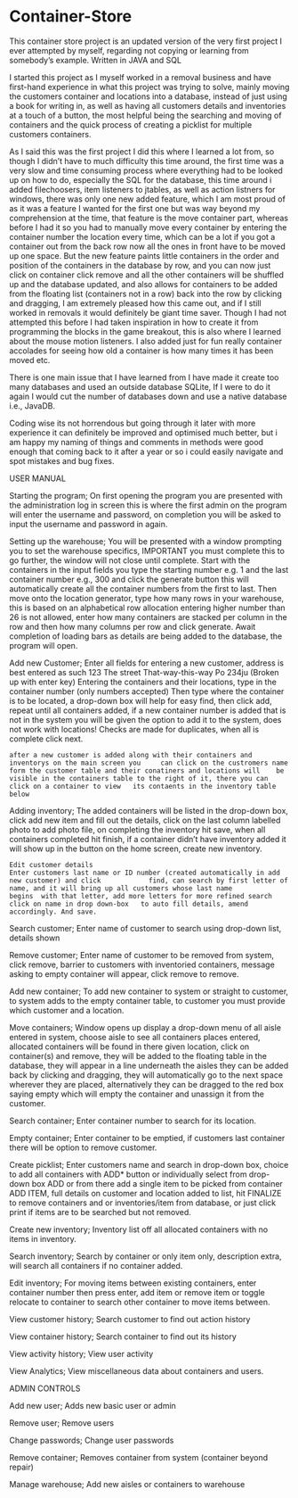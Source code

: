 # Container-Store

This container store project is an updated version of the very first project I ever attempted by myself, regarding not copying or learning from somebody’s example. Written in JAVA and SQL
	
I started this project as I myself worked in a removal business and have first-hand experience in what this project was trying to solve, mainly moving the customers container and locations into a database, instead of just using a book for writing in, as well as having all customers details and inventories at a touch of a button, the most helpful being the searching and moving of containers and the quick process of creating a picklist for multiple customers containers.

As I said this was the first project I did this where I learned a lot from, so though I didn’t have to much difficulty this time around, the first time was a very slow and time consuming process where everything had to be looked up on how to do, especially the SQL for the database, this time around i added filechoosers, item listeners to jtables, as well as action listners for windows, there was only one new added feature, which I am most proud of as it was a feature I wanted for the first one but was way beyond my comprehension at the time, that feature is the move container part, whereas before I had it so you had to manually move every container by entering the container number the location every time, which can be a lot if you got a container out from the back row now all the ones in front have to be moved up one space.
But the new feature paints little containers in the order and position of the containers in the database by row, and you can now just click on container click remove and all the other containers will be shuffled up and the database updated, and also allows for containers to be added from the floating list (containers not in a row) back into the row by clicking and dragging, I am extremely pleased how this came out, and if I still worked in removals it would definitely be giant time saver.
Though I had not attempted this before I had taken inspiration in how to create it from programming the blocks in the game breakout, this is also where I learned about the mouse motion listeners.
I also added just for fun really container accolades for seeing how old a container is how many times it has been moved etc.

There is one main issue that I have learned from I have made it create too many databases and used an outside database SQLite, If I were to do it again I would cut the number of databases down and use a native database i.e., JavaDB.

Coding wise its not horrendous but going through it later with more experience it can definitely be improved and optimised much better, but i am happy my naming of things and comments in methods were good enough that coming back to it after a year or so i could easily navigate and spot mistakes and bug fixes.





USER MANUAL

Starting the program;
	On first opening the program you are presented with the administration log in screen this is 		where the first admin on the program will enter the username and password, on completion you will 	be asked to input the username and password in again.

Setting up the warehouse;
	You will be presented with a window prompting you to set the warehouse specifics, IMPORTANT you 		must complete this to go further, the window will not close until complete.
	Start with the containers in the input fields you type the starting number e.g.  1 and the last 		container number e.g., 300 and click the generate button this will automatically create all the 		container numbers from the first to last. Then move onto the location generator, type how many 		rows in your warehouse, this is based on an alphabetical row allocation entering higher number 		than 26 is not allowed, enter how many containers are stacked per column in the row and then how 		many columns per row and click generate.
	Await completion of loading bars as details are being added to the database, the program will 		open.

Add new Customer;
	Enter all fields for entering a new customer, address is best entered as such
	123
	The street
	That-way-this-way
	Po 234ju
		(Broken up with enter key)
	Entering the containers and their locations, type in the container number (only numbers accepted)
	Then type where the container is to be located, a drop-down box will help for easy find, then 		click add, repeat until all containers added, if a new container number is added that is not in 		the system you will be given the option to add it to the system, does not work with locations! 		Checks are made for duplicates, when all is complete click next.

	after a new customer is added along with their containers and inventorys on the main screen you 	can click on the custromers name form the customer table and their conatiners and locations will 	be visible in the containers table to the right of it, there you can click on a container to view 	its contaents in the inventory table below


Adding inventory;
	The added containers will be listed in the drop-down box, click add new item and fill out the 			details, click on the last column labelled photo to add photo file, on completing the inventory 		hit save, when all containers completed hit finish, if a container didn’t have inventory added it 	will show up in the button on the home screen, create new inventory.

	Edit customer details
	Enter customers last name or ID number (created automatically in add new customer) and click 			find, can search by first letter of name, and it will bring up all customers whose last name 			begins 	with that letter, add more letters for more refined search click on name in drop down-box 	to auto fill details, amend accordingly. And save.

Search customer;
	Enter name of customer to search using drop-down list, details shown

Remove customer;
	Enter name of customer to be removed from system, click remove, barrier to customers with 		inventoried containers, message asking to empty container will appear, click remove to remove.

Add new container;
	To add new container to system or straight to customer, to system adds to the empty container 			table, to customer you must provide which customer and a location.

Move containers;
	Window opens up display a drop-down menu of all aisle entered in system, choose aisle to see all 		containers places entered, allocated containers will be found in there given location, click on 		container(s) and remove, they will be added to the floating table in the database, they will 			appear in a line underneath the aisles they can be added back by clicking and dragging, they will 	automatically go to the next space wherever they are placed, alternatively they can be dragged to 	the red box saying empty which will empty the container and unassign it from the customer.

Search container;
	Enter container number to search for its location.

Empty container;
	Enter container to be emptied, if customers last container there will be option to remove 	customer.

Create picklist;
	Enter customers name and search in drop-down box, choice to add all containers with ADD* button 		or individually select from drop-down box ADD or from there add a single item to be picked from 		container ADD ITEM, full details on customer and location added to list, hit FINALIZE to remove 		containers and or inventories/item from database, or just click print if items are to be searched 	but not removed.

Create new inventory;
	Inventory list off all allocated containers with no items in inventory.

Search inventory;
	Search by container or only item only, description extra, will search all containers if no 	container added. 

Edit inventory;
	For moving items between existing containers, enter container number then press enter, add item 	or remove item or 	toggle relocate to container to search other container to move items 	between.

View customer history;
	Search customer to find out action history

View container history;
	Search container to find out its history

View activity history;
	View user activity

View Analytics;
	View miscellaneous data about containers and users.



ADMIN CONTROLS

Add new user;
	Adds new basic user or admin

Remove user;
 	Remove users

Change passwords;
	Change user passwords

Remove container;
	Removes container from system (container beyond repair)

Manage warehouse;
	Add new aisles or containers to warehouse
